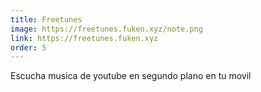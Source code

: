 ```yaml
---
title: Freetunes
image: https://freetunes.fuken.xyz/note.png
link: https://freetunes.fuken.xyz
order: 5
---
```


Escucha musica de youtube en segundo plano en tu movil

